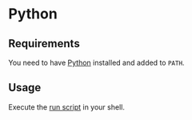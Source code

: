 # Python

## Requirements

You need to have [Python](https://www.python.org/downloads/) installed and added to `PATH`.

## Usage

Execute the [run script](./run.sh) in your shell.